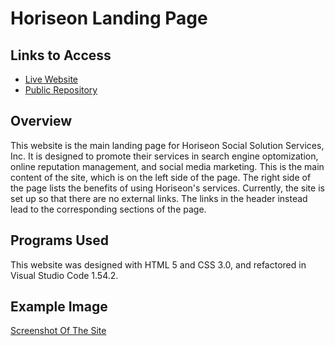 # Horiseon Landing Page

## Links to Access

* [Live Website](https://maxwellstickels.github.io/horiseon-landing-page/)
* [Public Repository](https://github.com/maxwellstickels/horiseon-landing-page/)

## Overview

This website is the main landing page for Horiseon Social Solution Services, Inc.
It is designed to promote their services in search engine optomization, online reputation management, and social media marketing.
This is the main content of the site, which is on the left side of the page.
The right side of the page lists the benefits of using Horiseon's services.
Currently, the site is set up so that there are no external links.
The links in the header instead lead to the corresponding sections of the page.

## Programs Used
This website was designed with HTML 5 and CSS 3.0, and refactored in Visual Studio Code 1.54.2.

## Example Image
[Screenshot Of The Site](https://github.com/maxwellstickels/horiseon-landing-page/blob/main/Assets/images/01-html-css-git-homework-demo.png)

